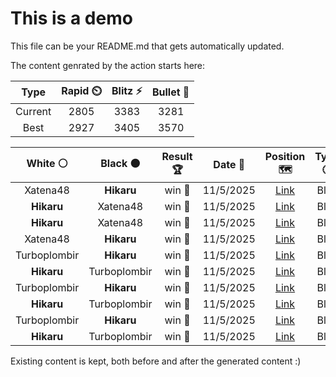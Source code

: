 # This is a demo

This file can be your README.md that gets automatically updated.

The content genrated by the action starts here:

<!--START_SECTION:chessStats-->
<!-- Automatically generated with https://github.com/Balastrong/chess-stats-action -->

| Type | Rapid ⏲️ | Blitz ⚡ | Bullet 🔫 |
|:---:|:---:|:---:|:---:|
| Current | 2805 | 3383 | 3281 |
| Best | 2927 | 3405 | 3570 |

| White ⚪ | Black ⚫ | Result 🏆 | Date 📅 | Position 🗺️ | Type 🕕 |
|:---:|:---:|:---:|:---:|:---:|:---:|
| Xatena48 | **Hikaru** | win 🥇 | 11/5/2025 | <a href="http://www.ee.unb.ca/cgi-bin/tervo/fen.pl?select=r2q2k1/p5bp/2p3p1/5p2/8/2Np1QPb/PP1P1P1P/R1B1r1KR w - - 2 20">Link</a> | Blitz |
| **Hikaru** | Xatena48 | win 🥇 | 11/5/2025 | <a href="http://www.ee.unb.ca/cgi-bin/tervo/fen.pl?select=2r1k2Q/p7/1pbR1BP1/2p5/4P3/1P3P2/P7/6K1 b - - 0 41">Link</a> | Blitz |
| **Hikaru** | Xatena48 | win 🥇 | 11/5/2025 | <a href="http://www.ee.unb.ca/cgi-bin/tervo/fen.pl?select=r1bqk2r/ppp2ppp/2nb1n2/3pP3/8/1P2PN2/PBPN1PPP/R2QKB1R b KQkq - 0 7">Link</a> | Blitz |
| Xatena48 | **Hikaru** | win 🥇 | 11/5/2025 | <a href="http://www.ee.unb.ca/cgi-bin/tervo/fen.pl?select=r2q1rk1/1p3p1p/p1n1p1p1/2Pp4/1P6/P1b1BQ1P/5PP1/3R1RK1 w - - 0 19">Link</a> | Blitz |
| Turboplombir | **Hikaru** | win 🥇 | 11/5/2025 | <a href="http://www.ee.unb.ca/cgi-bin/tervo/fen.pl?select=5rk1/R2n3p/3pr1p1/1PpQ4/2P5/1P4P1/5q1P/6K1 w - - 0 32">Link</a> | Blitz |
| **Hikaru** | Turboplombir | win 🥇 | 11/5/2025 | <a href="http://www.ee.unb.ca/cgi-bin/tervo/fen.pl?select=8/3R4/6pk/7p/5PrP/5KP1/8/8 b - - 6 76">Link</a> | Blitz |
| Turboplombir | **Hikaru** | win 🥇 | 11/5/2025 | <a href="http://www.ee.unb.ca/cgi-bin/tervo/fen.pl?select=8/8/3K1n2/5Bp1/3pp1P1/2k5/8/8 w - - 0 58">Link</a> | Blitz |
| **Hikaru** | Turboplombir | win 🥇 | 11/5/2025 | <a href="http://www.ee.unb.ca/cgi-bin/tervo/fen.pl?select=6bk/7p/8/p7/P3PK2/2p5/2p2P2/6R1 b - - 1 55">Link</a> | Blitz |
| Turboplombir | **Hikaru** | win 🥇 | 11/5/2025 | <a href="http://www.ee.unb.ca/cgi-bin/tervo/fen.pl?select=3Q4/p7/1p4pk/3p4/3P1Pp1/1P2n1P1/PB4K1/4q3 w - - 4 44">Link</a> | Blitz |
| **Hikaru** | Turboplombir | win 🥇 | 11/5/2025 | <a href="http://www.ee.unb.ca/cgi-bin/tervo/fen.pl?select=4r3/p4pk1/2p4p/2N1r1p1/1P2P1n1/3P2Pb/P1P1R3/R5NK b - - 0 30">Link</a> | Blitz |

<!--END_SECTION:chessStats-->

Existing content is kept, both before and after the generated content :)
